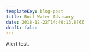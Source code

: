 ```yaml
---
templateKey: blog-post
title: Boil Water Advisory
date: 2018-12-22T14:40:13.876Z
draft: false
---
```

Alert test.
